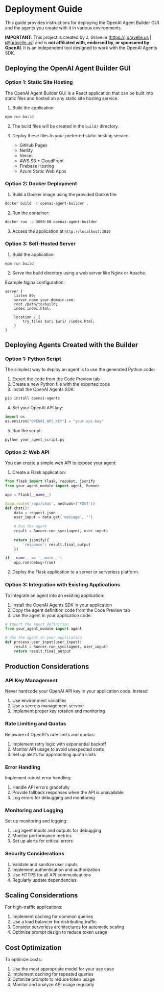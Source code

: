 # Deployment Guide

This guide provides instructions for deploying the OpenAI Agent Builder GUI and the agents you create with it in various environments.

**IMPORTANT**: This project is created by J. Gravelle (https://j.gravelle.us | j@gravelle.us) and is **not affiliated with, endorsed by, or sponsored by OpenAI**. It is an independent tool designed to work with the OpenAI Agents SDK.

## Deploying the OpenAI Agent Builder GUI

### Option 1: Static Site Hosting

The OpenAI Agent Builder GUI is a React application that can be built into static files and hosted on any static site hosting service.

1. Build the application:
```bash
npm run build
```

2. The build files will be created in the `build/` directory.

3. Deploy these files to your preferred static hosting service:
   - GitHub Pages
   - Netlify
   - Vercel
   - AWS S3 + CloudFront
   - Firebase Hosting
   - Azure Static Web Apps

### Option 2: Docker Deployment

1. Build a Docker image using the provided Dockerfile:
```bash
docker build -t openai-agent-builder .
```

2. Run the container:
```bash
docker run -p 3000:80 openai-agent-builder
```

3. Access the application at `http://localhost:3010`

### Option 3: Self-Hosted Server

1. Build the application:
```bash
npm run build
```

2. Serve the build directory using a web server like Nginx or Apache.

Example Nginx configuration:
```nginx
server {
    listen 80;
    server_name your-domain.com;
    root /path/to/build;
    index index.html;
    
    location / {
        try_files $uri $uri/ /index.html;
    }
}
```

## Deploying Agents Created with the Builder

### Option 1: Python Script

The simplest way to deploy an agent is to use the generated Python code:

1. Export the code from the Code Preview tab
2. Create a new Python file with the exported code
3. Install the OpenAI Agents SDK:
```bash
pip install openai-agents
```
4. Set your OpenAI API key:
```python
import os
os.environ["OPENAI_API_KEY"] = "your-api-key"
```
5. Run the script:
```bash
python your_agent_script.py
```

### Option 2: Web API

You can create a simple web API to expose your agent:

1. Create a Flask application:
```python
from flask import Flask, request, jsonify
from your_agent_module import agent, Runner

app = Flask(__name__)

@app.route('/api/chat', methods=['POST'])
def chat():
    data = request.json
    user_input = data.get('message', '')
    
    # Run the agent
    result = Runner.run_sync(agent, user_input)
    
    return jsonify({
        'response': result.final_output
    })

if __name__ == '__main__':
    app.run(debug=True)
```

2. Deploy the Flask application to a server or serverless platform.

### Option 3: Integration with Existing Applications

To integrate an agent into an existing application:

1. Install the OpenAI Agents SDK in your application
2. Copy the agent definition code from the Code Preview tab
3. Use the agent in your application code:

```python
# Import the agent definition
from your_agent_module import agent

# Use the agent in your application
def process_user_input(user_input):
    result = Runner.run_sync(agent, user_input)
    return result.final_output
```

## Production Considerations

### API Key Management

Never hardcode your OpenAI API key in your application code. Instead:

1. Use environment variables
2. Use a secrets management service
3. Implement proper key rotation and monitoring

### Rate Limiting and Quotas

Be aware of OpenAI's rate limits and quotas:

1. Implement retry logic with exponential backoff
2. Monitor API usage to avoid unexpected costs
3. Set up alerts for approaching quota limits

### Error Handling

Implement robust error handling:

1. Handle API errors gracefully
2. Provide fallback responses when the API is unavailable
3. Log errors for debugging and monitoring

### Monitoring and Logging

Set up monitoring and logging:

1. Log agent inputs and outputs for debugging
2. Monitor performance metrics
3. Set up alerts for critical errors

### Security Considerations

1. Validate and sanitize user inputs
2. Implement authentication and authorization
3. Use HTTPS for all API communications
4. Regularly update dependencies

## Scaling Considerations

For high-traffic applications:

1. Implement caching for common queries
2. Use a load balancer for distributing traffic
3. Consider serverless architectures for automatic scaling
4. Optimize prompt design to reduce token usage

## Cost Optimization

To optimize costs:

1. Use the most appropriate model for your use case
2. Implement caching for repeated queries
3. Optimize prompts to reduce token usage
4. Monitor and analyze API usage regularly